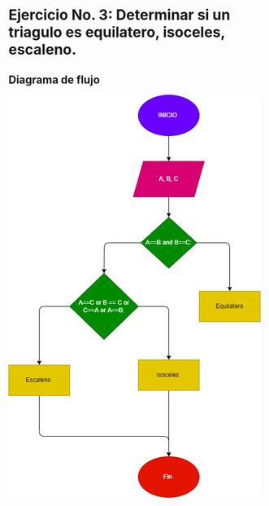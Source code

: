 # Ejercicio No. 3: Determinar si un triagulo es equilatero, isoceles, escaleno.

## Diagrama de flujo

![diagrama de flujo](triangulo_equilatero.png "diagrama de flujo")